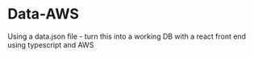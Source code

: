 # Data-AWS
Using a data.json file - turn this into a working DB with a react front end using typescript and AWS

